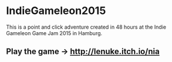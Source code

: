 # IndieGameleon2015
This is a point and click adventure created in 48 hours at the Indie Gameleon Game Jam 2015 in Hamburg.
## Play the game -> http://lenuke.itch.io/nia
